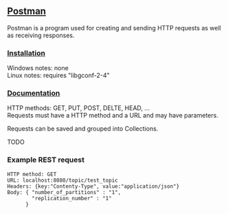 ## [Postman](https://www.getpostman.com/)

Postman is a program used for creating and sending HTTP requests as well as receiving responses.  

### [Installation](https://learning.getpostman.com/docs/postman/launching_postman/installation_and_updates)

Windows notes: none  
Linux notes: requires "libgconf-2-4"  

### [Documentation](https://learning.getpostman.com/docs/postman/launching_postman/installation_and_updates)

HTTP methods: GET, PUT, POST, DELTE, HEAD, ...  
Requests must have a HTTP method and a URL and may have parameters.  

Requests can be saved and grouped into Collections.  

TODO

### Example REST request

```
HTTP method: GET  
URL: localhost:8080/topic/test_topic  
Headers: {key:"Contenty-Type", value:"application/json"}  
Body: { "number_of_partitions" : "1",
        "replication_number" : "1"
      }

```
